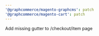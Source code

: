 ```yaml
---
'@graphcommerce/magento-graphcms': patch
'@graphcommerce/magento-cart': patch
---
```


Add missing gutter to /checkout/item page
